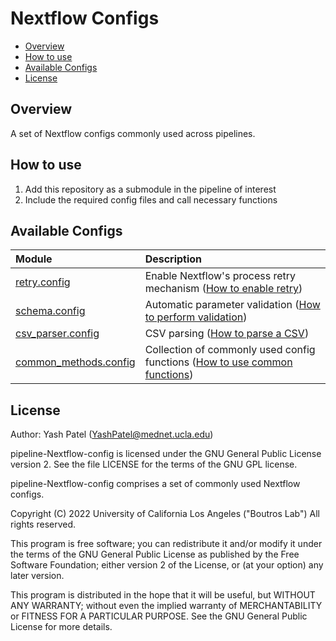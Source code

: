 # Nextflow Configs


- [Overview](#overview)
- [How to use](#how-to-use)
- [Available Configs](#available-configs)
- [License](#License)


## Overview

A set of Nextflow configs commonly used across pipelines.

## How to use

1. Add this repository as a submodule in the pipeline of interest
2. Include the required config files and call necessary functions

## Available Configs

|Module|Description|
|:---|:---|
|[retry.config](./config/retry/retry.config)|Enable Nextflow's process retry mechanism ([How to enable retry](./config/retry/README.md))|
|[schema.config](./config/schema/schema.config)|Automatic parameter validation ([How to perform validation](./config/schema/README.md))|
|[csv_parser.config](./config/csv/csv_parser.config)|CSV parsing ([How to parse a CSV](./config/csv/README.md))|
|[common_methods.config](./config/methods/common_methods.config)|Collection of commonly used config functions ([How to use common functions](./config/methods/README.md))|


## License

Author: Yash Patel (YashPatel@mednet.ucla.edu)

pipeline-Nextflow-config is licensed under the GNU General Public License version 2. See the file LICENSE for the terms of the GNU GPL license.

pipeline-Nextflow-config comprises a set of commonly used Nextflow configs.

Copyright (C) 2022 University of California Los Angeles ("Boutros Lab") All rights reserved.

This program is free software; you can redistribute it and/or modify it under the terms of the GNU General Public License as published by the Free Software Foundation; either version 2 of the License, or (at your option) any later version.

This program is distributed in the hope that it will be useful, but WITHOUT ANY WARRANTY; without even the implied warranty of MERCHANTABILITY or FITNESS FOR A PARTICULAR PURPOSE. See the GNU General Public License for more details.

